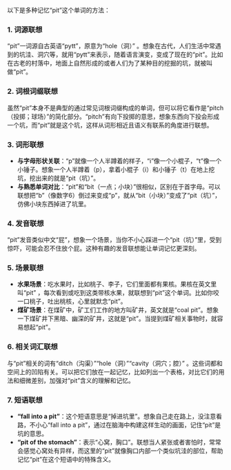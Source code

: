 以下是多种记忆“pit”这个单词的方法：

### 1. 词源联想
“pit”一词源自古英语“pytt”，原意为“hole（洞）” 。想象在古代，人们生活中常遇到的坑洼、洞穴等，就用“pytt”来表示，随着语言演变，变成了现在的“pit”。比如在古老的村落中，地面上自然形成的或者人们为了某种目的挖掘的坑，就被叫做“pit”。

### 2. 词根词缀联想
虽然“pit”本身不是典型的通过常见词根词缀构成的单词，但可以将它看作是“pitch（投掷；球场）”的简化部分。“pitch”有向下投掷的意思，想象东西向下投会形成一个坑，而“pit”就是这个坑，这样从词形相近且语义有联系的角度进行联想。

### 3. 词形联想
 - **与字母形状关联**：“p”就像一个人半蹲着的样子，“i”像一个小棍子，“t”像一个小锤子。想象一个人半蹲着（p），拿着小棍子（i）和小锤子（t）在地上挖坑，挖出来的就是“pit（坑）”。
 - **与熟悉单词对比**：“pit”和“bit（一点；小块）”很相似，区别在于首字母。可以联想把“b”（像数字6）倒过来变成“p”，就从“bit（小块）”变成了“pit（坑）”，仿佛小块东西掉进了坑里。

### 4. 发音联想
“pit”发音类似中文“屁”，想象一个场景，当你不小心踩进一个“pit（坑）”里，受到惊吓，可能会忍不住放个屁。这种有趣的发音联想能让单词记忆更深刻。

### 5. 场景联想
 - **水果场景**：吃水果时，比如桃子、李子，它们里面都有果核。果核在英文里叫“pit” ，每次看到或吃到这类带核水果，就联想到“pit”这个单词。比如你咬一口桃子，吐出桃核，心里就默念“pit”。
 - **煤矿场景**：在煤矿中，矿工们工作的地方叫矿井，英文就是“coal pit”。想象一下煤矿井下黑暗、幽深的矿井，这就是“pit”。当提到煤矿相关事物时，就容易想起“pit”。

### 6. 相关词汇联想
与“pit”相关的词有“ditch（沟渠）”“hole（洞）”“cavity（洞穴；腔）” 。这些词都和空间上的凹陷有关。可以把它们放在一起记忆，比如列出一个表格，对比它们的用法和细微差别，加强对“pit”含义的理解和记忆。

### 7. 短语联想
 - **“fall into a pit”**：这个短语意思是“掉进坑里”。想象自己走在路上，没注意看路，不小心“fall into a pit”，通过在脑海中构建这样生动的画面，记住“pit”是坑的意思。
 - **“pit of the stomach”**：表示“心窝，胸口”。联想当人紧张或者害怕时，常常会感觉心窝处有异样，而这里的“pit”就像胸口内部一个类似坑洼的部位，帮助记忆“pit”在这个短语中的特殊含义。 